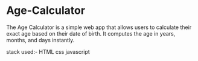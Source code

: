 # Age-Calculator
The Age Calculator is a simple web app that allows users to calculate their exact age based on their date of birth. It computes the age in years, months, and days instantly.

stack used:-
            HTML
            css
            javascript
